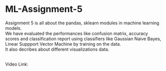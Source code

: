 # ML-Assignment-5

Assignment 5 is all about the pandas, sklearn modules in machine learning models. <br />
We have evaluated the performances like confusion matrix, accuracy scores and classification report using classifiers like Gaussian Naive Bayes, Linear Suppport Vector Machine by training on the data.  <br />
It also decribes about different visualizations data.  <br />
<br />

Video Link: 
